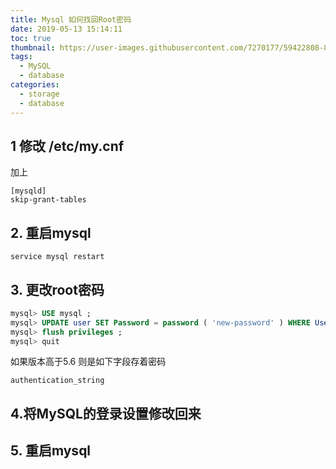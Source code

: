 ```yaml
---
title: Mysql 如何找回Root密码
date: 2019-05-13 15:14:11
toc: true
thumbnail: https://user-images.githubusercontent.com/7270177/59422808-880b5180-8e03-11e9-9dfe-ff8a9a024be7.png
tags:
  - MySQL
  - database
categories:
  - storage
  - database
---
```


## 1  修改 /etc/my.cnf
加上
```
[mysqld]
skip-grant-tables
```

## 2. 重启mysql 
```
service mysql restart
```

## 3. 更改root密码
```sql
mysql> USE mysql ; 
mysql> UPDATE user SET Password = password ( 'new-password' ) WHERE User = 'root' ; 
mysql> flush privileges ; 
mysql> quit
```
如果版本高于5.6 则是如下字段存着密码
```
authentication_string
```
## 4.将MySQL的登录设置修改回来 

## 5. 重启mysql


